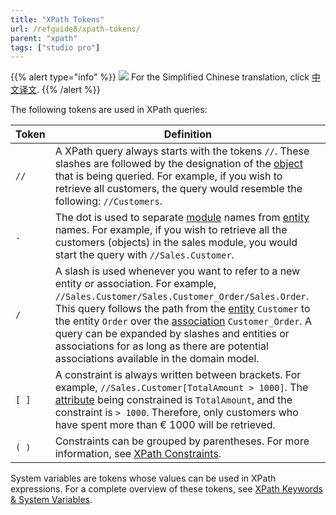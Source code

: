 ```yaml
---
title: "XPath Tokens"
url: /refguide8/xpath-tokens/
parent: "xpath"
tags: ["studio pro"]
---
```


{{% alert type="info" %}}
<img src="attachments/chinese-translation/china.png" style="display: inline-block; margin: 0" /> For the Simplified Chinese translation, click [中文译文](https://cdn.mendix.tencent-cloud.com/documentation/refguide8/xpath-tokens.pdf).
{{% /alert %}}

The following tokens are used in XPath queries:

| Token | Definition |
| --- | --- |
| `//` | A XPath query always starts with the tokens `//`. These slashes are followed by the designation of the [object](/refguide8/entities/) that is being queried. For example, if you wish to retrieve all customers, the query would resemble the following: `//Customers`. |
| `.` | The dot is used to separate [module](/refguide8/modules/) names from [entity](/refguide8/entities/) names. For example, if you wish to retrieve all the customers (objects) in the sales module, you would start the query with `//Sales.Customer`. |
| `/` | A slash is used whenever you want to refer to a new entity or association. For example, `//Sales.Customer/Sales.Customer_Order/Sales.Order`. This query follows the path from the [entity](/refguide8/entities/) `Customer` to the entity `Order` over the [association](/refguide8/associations/) `Customer_Order`. A query can be expanded by slashes and entities or associations for as long as there are potential associations available in the domain model. |
| `[ ]` | A constraint is always written between brackets. For example, `//Sales.Customer[TotalAmount > 1000]`. The [attribute](/refguide8/attributes/) being constrained is `TotalAmount`, and the constraint is `> 1000`. Therefore, only customers who have spent more than € 1000 will be retrieved. |
| `( )` | Constraints can be grouped by parentheses. For more information, see [XPath Constraints](/refguide8/xpath-constraints/). |

System variables are tokens whose values can be used in XPath expressions. For a complete overview of these tokens, see [XPath Keywords & System Variables](/refguide8/xpath-keywords-and-system-variables/).
